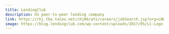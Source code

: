 ```yaml
---
title: LendingClub
description: US peer-to-peer lending company
link: https://chj.tbe.taleo.net/chj06/ats/careers/jobSearch.jsp?org=LNDC&cws=1
image: https://blog.lendingclub.com/wp-content/uploads/2017/05/LC-Logo-Official-min.png
---
```

